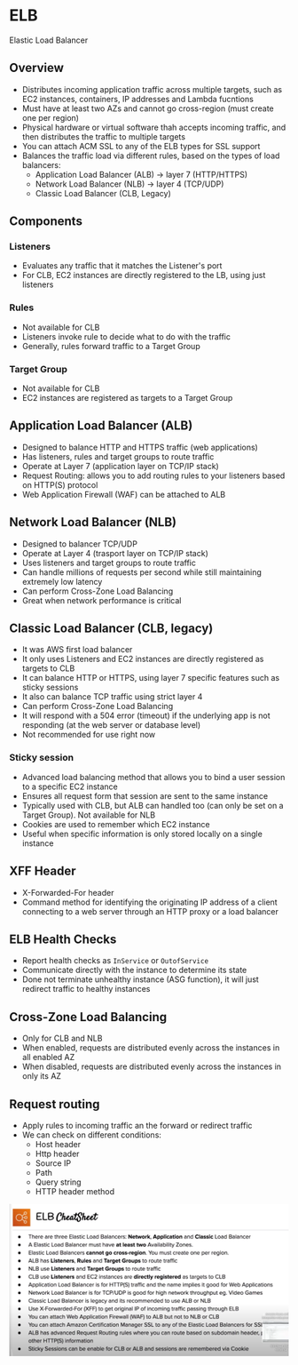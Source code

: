 # ELB

Elastic Load Balancer

## Overview
- Distributes incoming application traffic across multiple targets, such as EC2 instances, containers, IP addresses and Lambda fucntions
- Must have at least two AZs and cannot go cross-region (must create one per region)
- Physical hardware or virtual software thah accepts incoming traffic, and then distributes the traffic to multiple targets
- You can attach ACM SSL to any of the ELB types for SSL support
- Balances the traffic load via different rules, based on the types of load balancers:
	- Application Load Balancer (ALB) -> layer 7 (HTTP/HTTPS)
	- Network Load Balancer (NLB) -> layer 4 (TCP/UDP)
	- Classic Load Balancer (CLB, Legacy)

## Components

### Listeners
- Evaluates any traffic that it matches the Listener's port
- For CLB, EC2 instances are directly registered to the LB, using just listeners

### Rules
- Not available for CLB
- Listeners invoke rule to decide what to do with the traffic
- Generally, rules forward traffic to a Target Group

### Target Group
- Not available for CLB
- EC2 instances are registered as targets to a Target Group

## Application Load Balancer (ALB)
- Designed to balance HTTP and HTTPS traffic (web applications)
- Has listeners, rules and target groups to route traffic
- Operate at Layer 7 (application layer on TCP/IP stack)
- Request Routing: allows you to add routing rules to your listeners based on HTTP(S) protocol
- Web Application Firewall (WAF) can be attached to ALB

## Network Load Balancer (NLB)
- Designed to balancer TCP/UDP
- Operate at Layer 4 (trasport layer on TCP/IP stack)
- Uses listeners and target groups to route traffic
- Can handle millions of requests per second while still maintaining extremely low latency
- Can perform Cross-Zone Load Balancing
- Great when network performance is critical

## Classic Load Balancer (CLB, legacy)
- It was AWS first load balancer
- It only uses Listeners and EC2 instances are directly registered as targets to CLB
- It can balance HTTP or HTTPS, using layer 7 specific features such as sticky sessions
- It also can balance TCP traffic using strict layer 4
- Can perform Cross-Zone Load Balancing
- It will respond with a 504 error (timeout) if the underlying app is not responding (at the web server or database level)
- Not recommended for use right now

### Sticky session
- Advanced load balancing method that allows you to bind a user session to a specific EC2 instance
- Ensures all request form that session are sent to the same instance
- Typically used with CLB, but ALB can handled too (can only be set on a Target Group). Not available for NLB
- Cookies are used to remember which EC2 instance
- Useful when specific information is only stored locally on a single instance

## XFF Header
- X-Forwarded-For header
- Command method for identifying the originating IP address of a client connecting to a web server through an HTTP proxy or a load balancer

## ELB Health Checks
- Report health checks as `InService` or `OutofService`
- Communicate directly with the instance to determine its state
- Done not terminate unhealthy instance (ASG function), it will just redirect traffic to healthy instances

## Cross-Zone Load Balancing
- Only for CLB and NLB
- When enabled, requests are distributed evenly across the instances in all enabled AZ
- When disabled, requests are distributed evenly across the instances in only its AZ

## Request routing
- Apply rules to incoming traffic an the forward or redirect traffic
- We can check on different conditions:
	- Host header
	- Http header
	- Source IP
	- Path
	- Query string
	- HTTP header method

![ELB Cheat Sheet (part 1)](./images/elb/elb.png)
